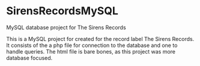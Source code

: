 # SirensRecordsMySQL
MySQL database project for The Sirens Records

This is a MySQL project for created for the record label The Sirens Records. It consists of the a php file for connection to the database and one to handle queries. The html file is bare bones, as this project was more database focused.
